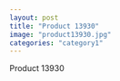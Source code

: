 ```yaml
---
layout: post
title: "Product 13930"
image: "product13930.jpg"
categories: "category1"
---
```

Product 13930
